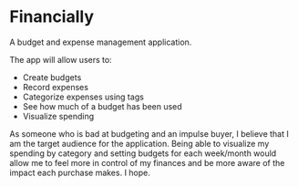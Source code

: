 # Financially
A budget and expense management application.

The app will allow users to:
- Create budgets
- Record expenses
- Categorize expenses using tags
- See how much of a budget has been used
- Visualize spending

As someone who is bad at budgeting and an impulse buyer, I believe that I am the target audience for the application. Being able to visualize my spending by category and setting budgets for each week/month would allow me to feel more in control of my finances and be more aware of the impact each purchase makes. I hope.
